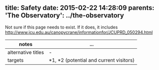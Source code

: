 title: Safety
date: 2015-02-22 14:28:09
parents:
  'The Observatory': ../the-observatory
---

Not sure if this page needs to exist.  If it does, it includes http://www.jcu.edu.au/canopycrane/informationfor/JCUPRD_050294.html

notes | ...
-------|-----
alternative titles | -
targets | \*1, \*2 (potential and current visitors)

